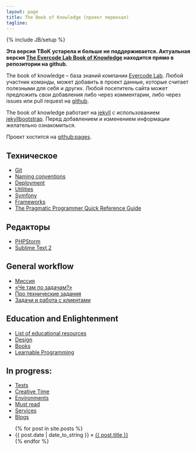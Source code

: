 ```yaml
---
layout: page
title: The Book of Knowledge (проект переехал)
tagline:
---
```

{% include JB/setup %}

**Эта версия TBoK устарела и больше не поддерживается. Актуальная версия [The Evercode Lab Book of Knowledge](https://github.com/EvercodeLab/thebookofknowledge) находится прямо в репозитории на github.**

The book of knowledge – база знаний компании [Evercode Lab](http://evercodelab.com). Любой участник команды, может добавить в проект данные, которые считает полезными для себя и других. Любой посетитель сайта может предложить свои добавления либо через комментарии, либо через issues или pull request на [github](https://github.com/EvercodeLab/thebookofknowledge).

The book of knowledge работает на [jekyll](https://github.com/mojombo/jekyll) с использованием [jekyllbootstrap](http://jekyllbootstrap.com/). Перед добавлением и изменением информации желательно ознакомиться.

Проект хостится на [github:pages](http://pages.github.com/).

## Техническое

* [Git](/pages/git.html)
* [Naming conventions](/pages/naming-conventions.html)
* [Deployment](/pages/deployment.html)
* [Utilities](/pages/utilities.html)
* [Symfony](pages/symfony.html)
* [Frameworks](/pages/frameworks.html)
* [The Pragmatic Programmer Quick Reference Guide](/pages/pragprogref.html)

## Редакторы

* [PHPStorm](/pages/phpstorm.html)
* [Sublime Text 2](/pages/sublime-text-2.html)

## General workflow

* [Миссия](/pages/mission.html)
* [«Че там по задачам?»](/pages/i-have-nothing-to-do.html)
* [Про технические задания](/pages/requirements-specification.html)
* [Задачи и работа с клиентами](/pages/working-with-clients.html)


## Education and Enlightenment

* [List of educational resources](/pages/educational-resources.html)
* [Design](/pages/design.html)
* [Books](/pages/books.html)
* [Learnable Programming](http://worrydream.com/LearnableProgramming/)

## In progress:

* [Tests](/pages/tests.html)
* [Creative Time](/pages/creative-time.html)
* [Environments](/pages/environments.html)
* [Must read](/pages/must-read.html)
* [Services](/pages/services.html)
* [Blogs](/pages/blogs.html)


<ul class="posts">
  {% for post in site.posts %}
    <li><span>{{ post.date | date_to_string }}</span> &raquo; <a href="{{ BASE_PATH }}{{ post.url }}">{{ post.title }}</a></li>
  {% endfor %}
</ul>
